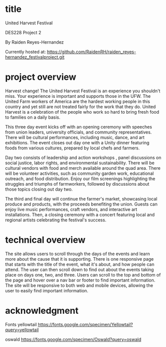 # title
United Harvest Festival

DES228 Project 2

By Raiden Reyes-Hernandez

Currently hosted at: https://github.com/RaidenRH/raiden_reyes-hernandez_festivalproject.git
# project overview
Harvest change! The United Harvest Festival is an experience you shouldn't miss. Your experience is important and supports those in the UFW. The United Farm workers of America are the hardest working people in this country and yet still are not treated fairly for the work that they do. United Harvest is a celebration of the people who work so hard to bring fresh food to families on a daily basis. 

This three day event kicks off with an opening ceremony with speeches from union leaders, university officials, and community representatives. There will be cultural performances, including music, dance, and art exhibitions. The event closes out day one with a Unity dinner featuring foods from various cultures, prepared by local chefs and farmers.

Day two consists of leadership and action workshops , panel discussions on social justice, labor rights, and environmental sustainability. There will be cultural vendors with food and merch available around the quad area. There will be volunteer activities, such as community garden work, educational outreach, and food distribution. Enjoy our film screenings highlighting the struggles and triumphs of farmworkers, followed by discussions about those topics closing out day two.

The third and final day will continue the farmer's market, showcasing local produce and products, with the proceeds benefiting the union. Guests can enjoy live music performances, craft vendors, and interactive art installations. Then, a closing ceremony with a concert featuring local and regional artists celebrating the festival's success.
# technical overview
The site allows users to scroll through the days of the events and learn more about the cause that it is supporting. There is one responsive page that starts with the title of the event, what it's about, and how people can attend. The user can then scroll down to find out about the events taking place on days one, two, and three. Users can scroll to the top and bottom of the page and hover over a nav bar or footer to find important information. The site will be responsive to both web and mobile devices, allowing the user to easily find important information.
# acknowledgment
Fonts
yellowtail
https://fonts.google.com/specimen/Yellowtail?query=yellowtail

oswald
https://fonts.google.com/specimen/Oswald?query=oswald
